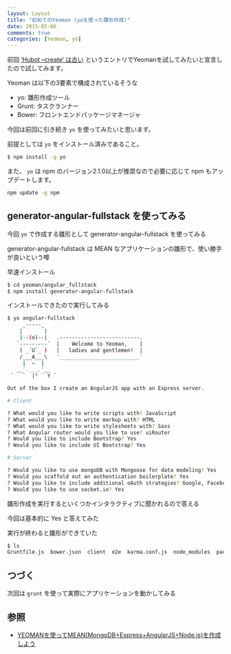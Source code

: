 ```yaml
---
layout: Layout
title: "初めてのYeoman (yoを使った雛形作成)"
date: 2015-05-06
comments: true
categories: [Yeoman, yo]
---
```


前回 [‘Hubot –create’ は古い](http://blog.sojiro.me/blog/2015/05/05/hubot-create-is-now-old/) というエントリでYeomanを試してみたいと宣言したので試してみます。

Yeoman は以下の3要素で構成されているそうな

* yo: 雛形作成ツール
* Grunt: タスクランナー
* Bower: フロントエンドパッケージマネージャ

今回は前回に引き続き ``` yo ``` を使ってみたいと思います。

前提としては ``` yo ``` をインストール済みであること。

```bash
$ npm install -g yo
```

また、 ``` yo ``` は npm のバージョン2.1.0以上が推奨なので必要に応じて npm もアップデートします。

```bash
npm update -g npm
```

## generator-angular-fullstack を使ってみる
今回 ``` yo ``` で作成する雛形として generator-angular-fullstack を使ってみる

generator-angular-fullstack は MEAN なアプリケーションの雛形で、使い勝手が良いという噂


早速インストール

```bash
$ cd yeoman/angular_fullstack
$ npm install generator-angular-fullstack
```

インストールできたので実行してみる

```bash
$ yo angular-fullstack
     _-----_
    |       |
    |--(o)--|   .--------------------------.
   `---------´  |    Welcome to Yeoman,    |
    ( _´U`_ )   |   ladies and gentlemen!  |
    /___A___\   '__________________________'
     |  ~  |
   __'.___.'__
 ´   `  |° ´ Y `

Out of the box I create an AngularJS app with an Express server.

# Client

? What would you like to write scripts with? JavaScript
? What would you like to write markup with? HTML
? What would you like to write stylesheets with? Sass
? What Angular router would you like to use? uiRouter
? Would you like to include Bootstrap? Yes
? Would you like to include UI Bootstrap? Yes

# Server

? Would you like to use mongoDB with Mongoose for data modeling? Yes
? Would you scaffold out an authentication boilerplate? Yes
? Would you like to include additional oAuth strategies? Google, Facebook, Twitter
? Would you like to use socket.io? Yes
```

雛形作成を実行するといくつかインタラクティブに聞かれるので答える

今回は基本的に Yes と答えてみた

実行が終わると雛形ができていた

```bash
$ ls
Gruntfile.js  bower.json  client  e2e  karma.conf.js  node_modules  package.json  protractor.conf.js  server
```

## つづく
次回は ``` grunt ``` を使って実際にアプリケーションを動かしてみる

## 参照
* [YEOMANを使ってMEAN(MongoDB+Express+AngularJS+Node.js)を作成しよう](http://blog.chat.ac/yeoman%E3%82%92%E4%BD%BF%E3%81%A3%E3%81%A6meanmongodbexpressangularjsnode-js%E3%82%92%E4%BD%9C%E6%88%90%E3%81%97%E3%82%88%E3%81%86/)

